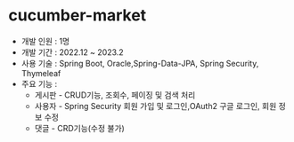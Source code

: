 # cucumber-market

- 개발 인원 : 1명
- 개발 기간 : 2022.12 ~ 2023.2
- 사용 기술 : Spring Boot, Oracle,Spring-Data-JPA, Spring Security, Thymeleaf
- 주요 기능 :
    - 게시판 - CRUD기능,  조회수,  페이징 및 검색 처리
    - 사용자 - Spring Security 회원 가입 및 로그인,OAuth2 구글 로그인, 회원 정보 수정
    - 댓글 - CRD기능(수정 불가)
